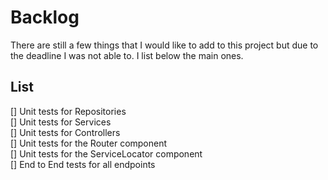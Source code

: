 # Backlog

There are still a few things that I would like to add to this project but due to the deadline I was not able to. I list below the main ones.

## List
[] Unit tests for Repositories <br/>
[] Unit tests for Services <br/>
[] Unit tests for Controllers <br/>
[] Unit tests for the Router component <br/>
[] Unit tests for the ServiceLocator component <br/>
[] End to End tests for all endpoints <br/>



